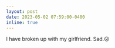 ```yaml
---
layout: post
date: 2023-05-02 07:59:00-0400
inline: true
---
```


I have broken up with my girlfriend. Sad.☹️